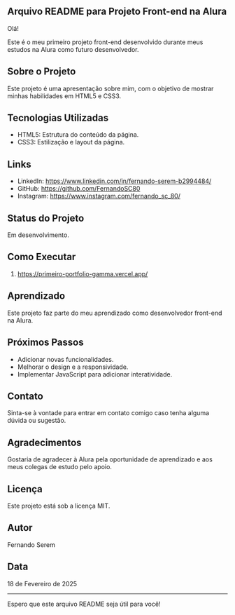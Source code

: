 ## Arquivo README para Projeto Front-end na Alura

Olá! 

Este é o meu primeiro projeto front-end desenvolvido durante meus estudos na Alura como futuro desenvolvedor.

## Sobre o Projeto

Este projeto é uma apresentação sobre mim, com o objetivo de mostrar minhas habilidades em HTML5 e CSS3.

## Tecnologias Utilizadas

* HTML5: Estrutura do conteúdo da página.
* CSS3: Estilização e layout da página.

## Links

* LinkedIn: https://www.linkedin.com/in/fernando-serem-b2994484/
* GitHub: https://github.com/FernandoSC80
* Instagram: https://www.instagram.com/fernando_sc_80/

## Status do Projeto

Em desenvolvimento. 

## Como Executar

1. https://primeiro-portfolio-gamma.vercel.app/

## Aprendizado

Este projeto faz parte do meu aprendizado como desenvolvedor front-end na Alura. 

## Próximos Passos

* Adicionar novas funcionalidades.
* Melhorar o design e a responsividade.
* Implementar JavaScript para adicionar interatividade.

## Contato

Sinta-se à vontade para entrar em contato comigo caso tenha alguma dúvida ou sugestão. 

## Agradecimentos

Gostaria de agradecer à Alura pela oportunidade de aprendizado e aos meus colegas de estudo pelo apoio. 

## Licença

Este projeto está sob a licença MIT. 

## Autor

Fernando Serem

## Data

18 de Fevereiro de 2025 

---

Espero que este arquivo README seja útil para você!

